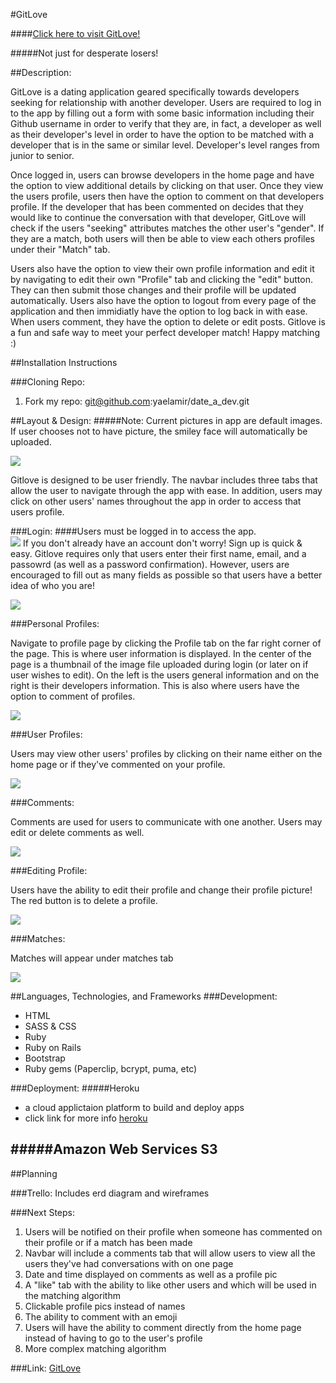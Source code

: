 #GitLove

####[Click here to visit GitLove! ](https://young-tundra-88777.herokuapp.com/devs/11)

#####Not just for desperate losers! 

##Description:


GitLove is a dating application geared specifically towards developers seeking for relationship with another developer. Users are required to log in to the app by filling out a form with some basic information including their Github username in order to verify that they are, in fact, a developer as well as their developer's level in order to have the option to be matched with a developer that is in the same or similar level. Developer's level ranges from junior to senior.   

Once logged in, users can browse developers in the home page and have the option to view additional details by clicking on that user. Once they view the users profile, users then have the option to comment on that developers profile. If the developer that has been commented on decides that they would like to continue the conversation with that developer, GitLove will check if the users "seeking" attributes matches the other user's "gender". If they are a match, both users will then be able to view each others profiles under their "Match" tab.  

Users also have the option to view their own profile information and edit it by navigating to edit their own "Profile" tab and clicking the "edit" button. They can then submit those changes and their profile will be updated automatically. Users also have the option to logout from every page of the application and then immidiatly have the option to log back in with ease. When users comment, they have the option to delete or edit posts. Gitlove is a fun and safe way to meet your perfect developer match! Happy matching :)

##Installation Instructions

###Cloning Repo:
1. Fork my repo: git@github.com:yaelamir/date_a_dev.git


##Layout & Design:
#####Note: Current pictures in app are default images. If user chooses not to have picture, the smiley face will automatically be uploaded.

![](https://i.imgur.com/c1b7YEZ.png)

Gitlove is designed to be user friendly. The navbar includes three tabs that allow the user to navigate through the app with ease. In addition, users may click on other users' names throughout the app in order to access that users profile.   

###Login:
####Users must be logged in to access the app.  
 ![](https://i.imgur.com/anF8O2J.png)
If you don't already have an account don't worry! Sign up is quick & easy. Gitlove requires only that users enter their first name, email, and a passowrd (as well as a password confirmation). However, users are encouraged to fill out as many fields as possible so that users have a better idea of who you are!

![](https://i.imgur.com/r2w6Jfh.png)

###Personal Profiles:  

Navigate to profile page by clicking the Profile tab on the far right corner of the page. This is where user information is displayed. In the center of the page is a thumbnail of the image file uploaded during login (or later on if user wishes to edit). On the left is the users general information and on the right is their developers information. This is also where users have the option to comment of profiles.  

![](https://i.imgur.com/HO5wJx9.png)

###User Profiles:  

Users may view other users' profiles by clicking on their name either on the home page or if they've commented on your profile.  

![](https://i.imgur.com/sPlhn8X.png)

###Comments:  

Comments are used for users to communicate with one another. Users may edit or delete comments as well.  

![](https://i.imgur.com/WFVHIvE.png)

###Editing Profile:  

Users have the ability to edit their profile and change their profile picture! The red button is to delete a profile.  

![](https://i.imgur.com/TDXwXKN.png)

###Matches:  

Matches will appear under matches tab  

![](https://i.imgur.com/G3NTDFr.png)
 
##Languages, Technologies, and Frameworks 
###Development:
- HTML
- SASS & CSS
- Ruby
- Ruby on Rails
- Bootstrap
- Ruby gems (Paperclip, bcrypt, puma, etc)

###Deployment:
#####Heroku  
- a cloud applictaion platform to build and deploy apps
- click link for more info [heroku](https://www.heroku.com/about)  

#####Amazon Web Services S3
- 

##Planning

###Trello:
Includes erd diagram and wireframes

###Next Steps:
1. Users will be notified on their profile when someone has commented on their profile or if a match has been made
3. Navbar will include a comments tab that will allow users to view all the users they've had conversations with on one page
3. Date and time displayed on comments as well as a profile pic
4. A "like" tab with the ability to like other users and which will be used in the matching algorithm
5. Clickable profile pics instead of names
6. The ability to comment with an emoji
7. Users will have the ability to comment directly from the home page instead of having to go to the user's profile
8. More complex matching algorithm

###Link: [GitLove](https://young-tundra-88777.herokuapp.com/devs/11)




